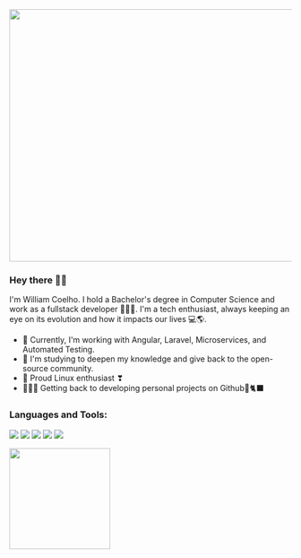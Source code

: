 <!--my banner :) -->
 <img height="450px" width="1000px"  src ="https://github.com/willdcoelho/willdcoelho/assets/35871638/ac857096-9b75-4dfa-bb95-ca7cdb602740">
<h3>Hey there 👋🏽</h3>
<p>
  I'm William Coelho. I hold a Bachelor's degree in Computer Science and work as a fullstack developer 🧑🏽‍💻. I'm a tech enthusiast, always keeping an eye on its evolution and how it impacts our lives 💻🌎.

- 🔎 Currently, I'm working with Angular, Laravel, Microservices, and Automated Testing.
- 📖 I'm studying to deepen my knowledge and give back to the open-source community.
- 🐧 Proud Linux enthusiast ❣
- 👨🏽‍💻 Getting back to developing personal projects on Github🐙🐈‍⬛
</p>
<!-- languages and tools badges -->
<h3 align="left">Languages and Tools:</h3>
<p align="left">
  <img src ="https://img.shields.io/badge/angular-%23DD0031.svg?style=for-the-badge&logo=angular&logoColor=white&style=flat">
  <img src ="https://img.shields.io/badge/typescript-%23007ACC.svg?style=for-the-badge&logo=typescript&logoColor=white&style=flat">
  <img src ="https://img.shields.io/badge/SASS-hotpink.svg?style=for-the-badge&logo=SASS&logoColor=white&style=flat">
  <img src ="https://img.shields.io/badge/laravel-%23FF2D20.svg?style=for-the-badge&logo=laravel&logoColor=white&style=flat">
  <img src ="https://img.shields.io/badge/php-%23777BB4.svg?style=for-the-badge&logo=php&logoColor=white&style=flat">
</p>

<!--git stats -->
<p align="left">
  <img height="180em" src="https://github-readme-stats.vercel.app/api?username=willdcoelho&show_icons=true&theme=radical" align = "center"/>
</p>

